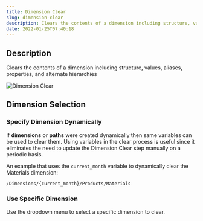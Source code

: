 ```yaml
---
title: Dimension Clear
slug: dimension-clear
description: Clears the contents of a dimension including structure, values, aliases, properties, and alternate hierarchies
date: 2022-01-25T07:40:18
---
```

## Description
Clears the contents of a dimension including structure, values, aliases, properties, and alternate hierarchies


![Dimension Clear](/images/dimension_clear.png)



## Dimension Selection
### Specify Dimension Dynamically
If **dimensions** or **paths** were created dynamically then same variables can be used to clear them. Using variables in the clear process is useful since it eliminates the need to update the Dimension Clear step manually on a periodic basis.



An example that uses the `current_month` variable to dynamically clear the Materials dimension:

```
/Dimensions/{current_month}/Products/Materials
```

### Use Specific Dimension

Use the dropdown menu to select a specific dimension to clear.

